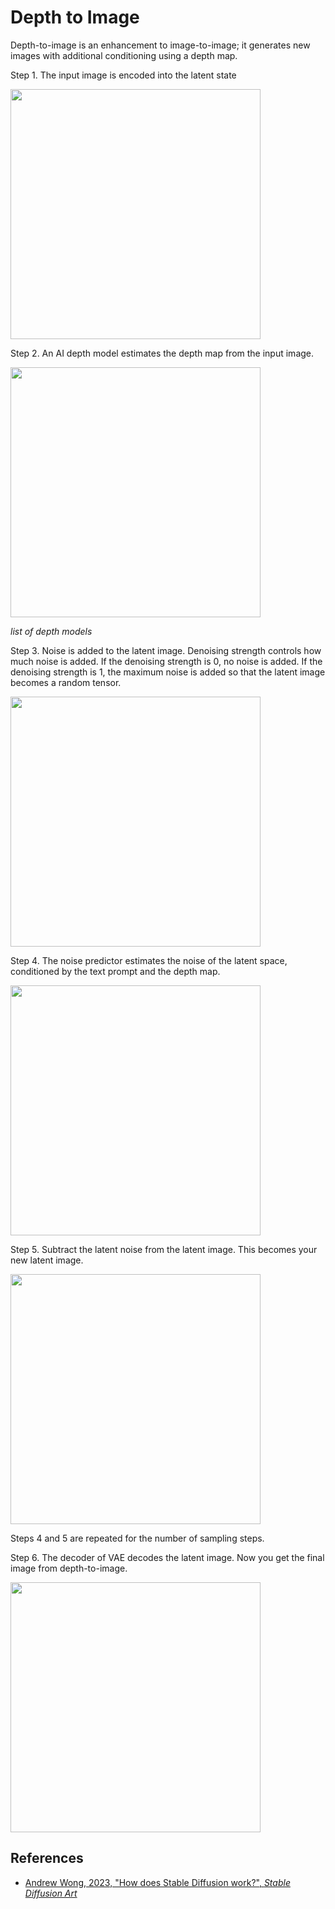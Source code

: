# Depth to Image

Depth-to-image is an enhancement to image-to-image; it generates new images with additional conditioning using a depth map.

Step 1. The input image is encoded into the latent state

<img src="https://stable-diffusion-art.com/wp-content/uploads/2022/12/image-101.png" width="400px">

Step 2. An AI depth model estimates the depth map from the input image.

<img src="https://stable-diffusion-art.com/wp-content/uploads/2022/12/image-102.png" width="400px">

_list of depth models_

Step 3. Noise is added to the latent image. Denoising strength controls how much noise is added. If the denoising strength is 0, no noise is added. If the denoising strength is 1, the maximum noise is added so that the latent image becomes a random tensor.

<img src="https://stable-diffusion-art.com/wp-content/uploads/2022/12/image-100.png" width ="400px">

Step 4. The noise predictor estimates the noise of the latent space, conditioned by the text prompt and the depth map.

<img src="https://stable-diffusion-art.com/wp-content/uploads/2022/12/image-103.png" width="400px">

Step 5. Subtract the latent noise from the latent image. This becomes your new latent image.

<img src="https://stable-diffusion-art.com/wp-content/uploads/2022/12/image-95.png" width="400px">

Steps 4 and 5 are repeated for the number of sampling steps.

Step 6. The decoder of VAE decodes the latent image. Now you get the final image from depth-to-image.

<img src="https://stable-diffusion-art.com/wp-content/uploads/2022/12/image-104.png" width="400px">

## References

- [Andrew Wong, 2023, "How does Stable Diffusion work?", _Stable Diffusion Art_](https://stable-diffusion-art.com/how-stable-diffusion-work/)
